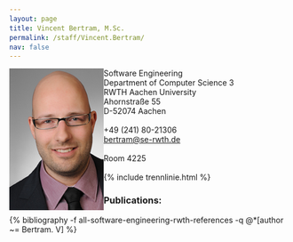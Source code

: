 ```yaml
---
layout: page
title: Vincent Bertram, M.Sc.
permalink: /staff/Vincent.Bertram/
nav: false
---
```


<div class="container">
    <div class="row">
        <div class="col-lg-3">
          <img class="staff-pics z-depth-1" src="../../assets/img/teams/bertram.jpeg" 
               alt="Vincent Bertram" style="float: left;">
        </div>
        <div class="col-lg-4">
          Software Engineering<br>
          Department of Computer Science 3<br>
          RWTH Aachen University<br>
          Ahornstraße 55<br>
          D-52074 Aachen<br>
          <br>
          +49 (241) 80-21306<br>
          <a href="mailto:bertram@se-rwth.de">bertram@se-rwth.de</a><br>
          <br>
          Room 4225
        </div>
    </div>
</div>

<br>
{% include trennlinie.html %}

### Publications:

<div class="publications">
  {% bibliography -f all-software-engineering-rwth-references -q @*[author ~= Bertram. V] %}
</div>
